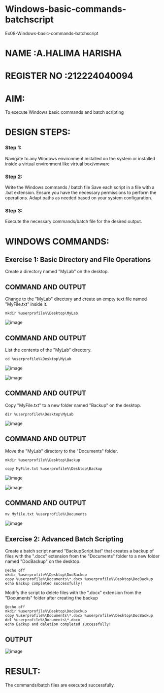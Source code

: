 # Windows-basic-commands-batchscript
Ex08-Windows-basic-commands-batchscript
# NAME :A.HALIMA HARISHA
# REGISTER NO :212224040094

# AIM:
To execute Windows basic commands and batch scripting

# DESIGN STEPS:

### Step 1:

Navigate to any Windows environment installed on the system or installed inside a virtual environment like virtual box/vmware 

### Step 2:

Write the Windows commands / batch file
Save each script in a file with a .bat extension.
Ensure you have the necessary permissions to perform the operations.
Adapt paths as needed based on your system configuration.
### Step 3:

Execute the necessary commands/batch file for the desired output. 




# WINDOWS COMMANDS:
## Exercise 1: Basic Directory and File Operations
Create a directory named "MyLab" on the desktop.


## COMMAND AND OUTPUT

Change to the "MyLab" directory and create an empty text file named "MyFile.txt" inside it.
```
mkdir %userprofile%\Desktop\MyLab
```
![image](https://github.com/user-attachments/assets/202ae4c8-b593-42d2-94ff-db2d8e05390a)



## COMMAND AND OUTPUT

List the contents of the "MyLab" directory.
```
cd %userprofile%\Desktop\MyLab
```

![image](https://github.com/user-attachments/assets/3bc8006c-61e4-4675-8d5f-2ffd521cf2fb)


![image](https://github.com/user-attachments/assets/9796391a-3dbb-466e-bf31-5eb596de117c)



## COMMAND AND OUTPUT

Copy "MyFile.txt" to a new folder named "Backup" on the desktop.
```
dir %userprofile%\Desktop\MyLab
```
![image](https://github.com/user-attachments/assets/de45b530-6cb9-4413-8b62-8295c39ae931)



## COMMAND AND OUTPUT

Move the "MyLab" directory to the "Documents" folder.
```
mkdir %userprofile%\Desktop\Backup

copy MyFile.txt %userprofile%\Desktop\Backup
```
![image](https://github.com/user-attachments/assets/c924163f-eacb-43ab-86ba-d5eb2aa56436)

![image](https://github.com/user-attachments/assets/eb7daec3-ab6b-4d1e-b025-889eb45168a1)



## COMMAND AND OUTPUT
```
mv Myfile.txt %userprofile%\Documents
```
![image](https://github.com/user-attachments/assets/7161e5ae-4099-4f9a-89ee-bd5816b2be9c)




## Exercise 2: Advanced Batch Scripting
Create a batch script named "BackupScript.bat" that creates a backup of files with the ".docx" extension from the "Documents" folder to a new folder named "DocBackup" on the desktop.

```
@echo off
mkdir %userprofile%\Desktop\DocBackup
copy %userprofile%\Documents\*.docx %userprofile%\Desktop\DocBackup
echo Backup completed successfully!
```
Modify the script to delete files with the ".docx" extension from the "Documents" folder after creating the backup

  ```
@echo off
mkdir %userprofile%\Desktop\DocBackup
copy %userprofile%\Documents\*.docx %userprofile%\Desktop\DocBackup
del %userprofile%\Documents\*.docx
echo Backup and deletion completed successfully!
```




## OUTPUT


![image](https://github.com/user-attachments/assets/4f7905af-8082-41fc-8dc3-bd2e5a1da627)



# RESULT:
The commands/batch files are executed successfully.

